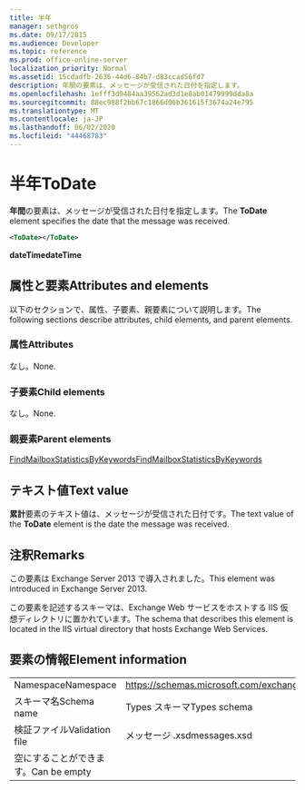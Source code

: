 ```yaml
---
title: 半年
manager: sethgros
ms.date: 09/17/2015
ms.audience: Developer
ms.topic: reference
ms.prod: office-online-server
localization_priority: Normal
ms.assetid: 15cdadfb-2636-44d6-84b7-d83ccad56fd7
description: 年間の要素は、メッセージが受信された日付を指定します。
ms.openlocfilehash: 1efff3d9484aa39562ad3d1e8ab01479999dda8a
ms.sourcegitcommit: 88ec988f2bb67c1866d06b361615f3674a24e795
ms.translationtype: MT
ms.contentlocale: ja-JP
ms.lasthandoff: 06/02/2020
ms.locfileid: "44468783"
---
```

# <a name="todate"></a><span data-ttu-id="0fff4-103">半年</span><span class="sxs-lookup"><span data-stu-id="0fff4-103">ToDate</span></span>

<span data-ttu-id="0fff4-104">**年間**の要素は、メッセージが受信された日付を指定します。</span><span class="sxs-lookup"><span data-stu-id="0fff4-104">The **ToDate** element specifies the date that the message was received.</span></span> 
  
```XML
<ToDate></ToDate>
```

 <span data-ttu-id="0fff4-105">**dateTime**</span><span class="sxs-lookup"><span data-stu-id="0fff4-105">**dateTime**</span></span>
## <a name="attributes-and-elements"></a><span data-ttu-id="0fff4-106">属性と要素</span><span class="sxs-lookup"><span data-stu-id="0fff4-106">Attributes and elements</span></span>

<span data-ttu-id="0fff4-107">以下のセクションで、属性、子要素、親要素について説明します。</span><span class="sxs-lookup"><span data-stu-id="0fff4-107">The following sections describe attributes, child elements, and parent elements.</span></span>
  
### <a name="attributes"></a><span data-ttu-id="0fff4-108">属性</span><span class="sxs-lookup"><span data-stu-id="0fff4-108">Attributes</span></span>

<span data-ttu-id="0fff4-109">なし。</span><span class="sxs-lookup"><span data-stu-id="0fff4-109">None.</span></span>
  
### <a name="child-elements"></a><span data-ttu-id="0fff4-110">子要素</span><span class="sxs-lookup"><span data-stu-id="0fff4-110">Child elements</span></span>

<span data-ttu-id="0fff4-111">なし。</span><span class="sxs-lookup"><span data-stu-id="0fff4-111">None.</span></span>
  
### <a name="parent-elements"></a><span data-ttu-id="0fff4-112">親要素</span><span class="sxs-lookup"><span data-stu-id="0fff4-112">Parent elements</span></span>

[<span data-ttu-id="0fff4-113">FindMailboxStatisticsByKeywords</span><span class="sxs-lookup"><span data-stu-id="0fff4-113">FindMailboxStatisticsByKeywords</span></span>](findmailboxstatisticsbykeywords.md)
  
## <a name="text-value"></a><span data-ttu-id="0fff4-114">テキスト値</span><span class="sxs-lookup"><span data-stu-id="0fff4-114">Text value</span></span>

<span data-ttu-id="0fff4-115">**累計**要素のテキスト値は、メッセージが受信された日付です。</span><span class="sxs-lookup"><span data-stu-id="0fff4-115">The text value of the **ToDate** element is the date the message was received.</span></span> 
  
## <a name="remarks"></a><span data-ttu-id="0fff4-116">注釈</span><span class="sxs-lookup"><span data-stu-id="0fff4-116">Remarks</span></span>

<span data-ttu-id="0fff4-117">この要素は Exchange Server 2013 で導入されました。</span><span class="sxs-lookup"><span data-stu-id="0fff4-117">This element was introduced in Exchange Server 2013.</span></span>
  
<span data-ttu-id="0fff4-118">この要素を記述するスキーマは、Exchange Web サービスをホストする IIS 仮想ディレクトリに置かれています。</span><span class="sxs-lookup"><span data-stu-id="0fff4-118">The schema that describes this element is located in the IIS virtual directory that hosts Exchange Web Services.</span></span>
  
## <a name="element-information"></a><span data-ttu-id="0fff4-119">要素の情報</span><span class="sxs-lookup"><span data-stu-id="0fff4-119">Element information</span></span>

|||
|:-----|:-----|
|<span data-ttu-id="0fff4-120">Namespace</span><span class="sxs-lookup"><span data-stu-id="0fff4-120">Namespace</span></span>  <br/> |https://schemas.microsoft.com/exchange/services/2006/messages  <br/> |
|<span data-ttu-id="0fff4-121">スキーマ名</span><span class="sxs-lookup"><span data-stu-id="0fff4-121">Schema name</span></span>  <br/> |<span data-ttu-id="0fff4-122">Types スキーマ</span><span class="sxs-lookup"><span data-stu-id="0fff4-122">Types schema</span></span>  <br/> |
|<span data-ttu-id="0fff4-123">検証ファイル</span><span class="sxs-lookup"><span data-stu-id="0fff4-123">Validation file</span></span>  <br/> |<span data-ttu-id="0fff4-124">メッセージ .xsd</span><span class="sxs-lookup"><span data-stu-id="0fff4-124">messages.xsd</span></span>  <br/> |
|<span data-ttu-id="0fff4-125">空にすることができます。</span><span class="sxs-lookup"><span data-stu-id="0fff4-125">Can be empty</span></span>  <br/> ||
   

